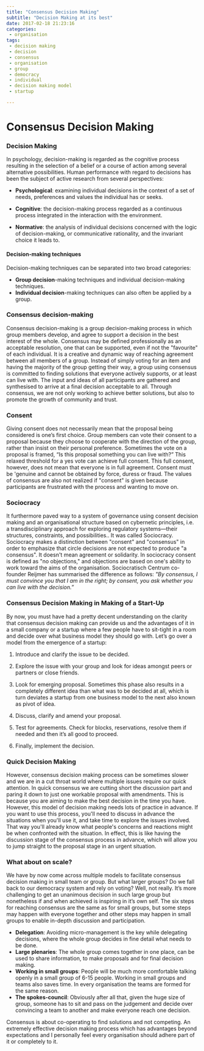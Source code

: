 ```yaml
---
title: "Consensus Decision Making"
subtitle: "Decision Making at its best"
date: 2017-02-18 21:23:16
categories:
 - organisation
tags:
 - decision making
 - decision
 - consensus
 - organisation
 - group
 - democracy
 - individual
 - decision making model
 - startup

---
```

# Consensus Decision Making

### Decision Making

In psychology, decision-making is regarded as the cognitive process resulting in the selection of a belief or a course of action among several alternative possibilities.
Human performance with regard to decisions has been the subject of active research from several perspectives:

 - **Psychological**: examining individual decisions in the context of a set of needs, preferences and values the individual has or seeks.
 
 - **Cognitive**: the decision-making process regarded as a continuous process integrated in the interaction with the 
 environment.
 
 - **Normative**: the analysis of individual decisions concerned with the logic of decision-making, or communicative rationality, and the invariant choice it leads to.


#### Decision-making techniques
Decision-making techniques can be separated into two broad categories:

 - __Group decision__-making techniques and individual decision-making techniques.
 - __Individual decision__-making techniques can also often be applied by a group.


### Consensus decision-making

Consensus decision-making is a group decision-making process in which group members develop, and agree to support a decision in the best interest of the whole. Consensus may be defined professionally as an acceptable resolution, one that can be supported, even if not the "favourite" of each individual. It is a creative and dynamic way of reaching agreement between all members of a group. Instead of simply voting for an item and having the majority of the group getting their way, a group using consensus is committed to finding solutions that everyone actively supports, or at least can live with. The input and ideas of all participants are gathered and synthesised to arrive at a final decision acceptable to all. Through consensus, we are not only working to achieve better solutions, but also to promote the growth of community and trust. 


### Consent

Giving consent does not necessarily mean that the proposal being considered is one’s first choice. Group members can vote their consent to a proposal because they choose to cooperate with the direction of the group, rather than insist on their personal preference. Sometimes the vote on a proposal is framed, “Is this proposal something you can live with?” This relaxed threshold for a yes vote can achieve full consent. This full consent, however, does not mean that everyone is in full agreement. Consent must be 'genuine and cannot be obtained by force, duress or fraud. The values of consensus are also not realized if "consent" is given because participants are frustrated with the process and wanting to move on.


### Sociocracy

It furthermore paved way to a system of governance using consent decision making and an organisational structure based on cybernetic principles, i.e. a transdisciplinary approach for exploring regulatory systems—their structures, constraints, and possibilities.. It was called Sociocracy.
Sociocracy makes a distinction between "consent" and "consensus" in order to emphasize that circle decisions are not expected to produce "a consensus". It doesn't mean agreement or solidarity. In sociocracy consent is defined as "no objections," and objections are based on one's ability to work toward the aims of the organisation.
Sociocratisch Centrum co-founder Reijmer has summarised the difference as follows: *"By consensus, I must convince you that I am in the right; by consent, you ask whether you can live with the decision.”*


### Consensus Decision Making in Making of a Start-Up

By now, you must have had a pretty decent understanding on the clarity that consensus decision making can provide us and the advantages of it in a small company or a startup where a few people have to sit-tight in a room and decide over what business model they should go with.
Let’s go over a model from the emergence of a startup:

 1. Introduce and clarify the issue to be decided.

 2. Explore the issue with your group and look for ideas amongst peers or partners or close friends.
 
 3. Look for emerging proposal. Sometimes this phase also results in a completely different idea than what was to be decided at all, which is turn deviates a startup from one business model to the next also known as pivot of idea.

 4. Discuss, clarify and amend your proposal.

 5. Test for agreements. Check for blocks, reservations, resolve them if needed and then it’s all good to proceed.
 
 6. Finally, implement the decision.


### Quick Decision Making

However, consensus decision making process can be sometimes slower and we are in a cut throat world where multiple issues require our quick attention. In quick consensus we are cutting short the discussion part and paring it down to just one workable proposal with amendments. This is because you are aiming to make the best decision in the time you have. However, this model of decision making needs lots of practice in advance.
If you want to use this process, you'll need to discuss in advance the situations when you'll use it, and take time to explore the issues involved. That way you'll already know what people's concerns and reactions might be when confronted with the situation. In effect, this is like having the discussion stage of the consensus process in advance, which will allow you to jump straight to the proposal stage in an urgent situation.


### What about on scale?

We have by now come across multiple models to facilitate consensus decision making in small team or group. But what larger groups? Do we fall back to our democracy system and rely on voting? Well, not really. It’s more challenging to get an unanimous decision in such large group but nonetheless if and when achieved is inspiring in it’s own self.
The six steps for reaching consensus are the same as for small groups, but some steps may happen with everyone together and other steps may happen in small groups to enable in-depth discussion and participation.

 - **Delegation**: Avoiding micro-management is the key while delegating decisions, where the whole group decides in fine detail what needs to be done.
 - **Large plenaries**: The whole group comes together in one place, can be used to share information, to make proposals and for final decision making.
 - **Working in small groups**: People will be much more comfortable talking openly in a small group of 6-15 people. Working in small groups and teams also saves time. In every organisation the teams are formed for the same reason.
 - **The spokes-council**: Obviously after all that, given the huge size of group, someone has to sit and pass on the judgement and decide over convincing a team to another and make everyone reach one decision.


Consensus is about co-operating to find solutions and not competing. An extremely effective decision making process which has advantages beyond expectations and I personally feel every organisation should adhere part of it or completely to it. 






